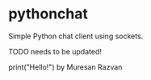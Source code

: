 # pythonchat
Simple Python chat client using sockets.

TODO needs to be updated!

print("Hello!")
by Muresan Razvan
